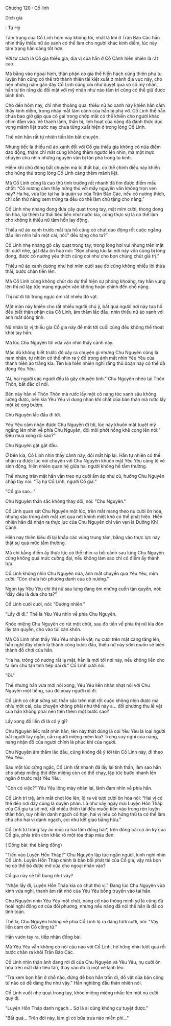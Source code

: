 




Chương 120 : Cổ linh


Dịch giả

: Tứ Hỷ

Tâm trạng của Cổ Linh hôm nay không tồi, nhất là khi ở Trân Bảo Các hắn nhìn thấy thiếu nữ áo xanh có thể làm cho người khác kinh diễm, lúc này tâm trạng hắn càng tốt hơn.

Với tư cách là Cổ gia thiếu gia, địa vị của hắn ở Cổ Cảnh hiển nhiên là rất cao.

Mà bằng vào ngoại hình, thân phận có gia thế hiển hách cùng thiên phú tu luyện hắn cũng có thể trở thành thiên tài kiệt xuất ở mảnh địa vực này, cho nên những năm gần đây Cổ Linh cũng coi như duyệt qua vô số mỹ nhân, hắn tự tin rằng dù đối mặt với mỹ nhân như nào tâm trí cũng có thể giữ được bình tĩnh.

Cho đến hôm nay, chỉ nhìn thoáng qua, thiếu nữ áo xanh này khiến hắn cảm thấy kinh diễm, trong nháy mắt tâm cảnh của hắn bị phá vỡ. Cổ Linh thề hắn chưa bao giờ gặp qua cô gái trong chớp mắt có thể khiến cho người khác chìm đắm vào. Vẻ thanh lãnh, thần bí, linh hoạt của nàng đã đánh thức dục vọng mãnh liệt trước nay chưa từng xuất hiện ở trong lòng Cổ Linh.

Thế nên hắn rất tự nhiên tiến lên bắt chuyện.

Nhưng tiếc là thiếu nữ áo xanh đối với Cổ gia thiếu gia không có nửa điểm dao động, thậm chí mắt cũng không thèm ngước lên nhìn, mà một mực chuyên chú nhìn những nguyên văn bị tàn phá trong tủ kính.

Hiếm khi chủ động bắt chuyện mà bị thất bại, có thể chính điều này khiến cho hứng thú trong lòng Cổ Linh càng thêm mãnh liệt.

Mà Cổ Linh cũng là cao thủ tình trường rất nhanh đã tìm được điểm mấu chốt: “Cô nương cảm thấy hứng thú với mấy nguyên văn không trọn vẹn này? Ha ha, vừa lúc tại hạ là quản sự của Trân Bảo Các, nếu cô nương thích, chỉ cần thứ nàng xem trúng ta đều có thể làm chủ tặng cho nàng.”

Cổ Linh nhẹ nhàng đong đưa cây quạt trong tay, mặt mỉm cười, thong dong ôn hòa, lại thêm tư thái tiêu tiền như nước kia, cũng thực sự là có thể làm cho không ít thiếu nữ tâm hồn lay động.

Thiếu nữ áo xanh trước mắt tựa hồ cũng có chút dao động rốt cuộc ngẩng đầu lên nhìn hắn một cái, nói:” đều tặng cho ta?”

Cổ Linh nhẹ nhàng gõ cây quạt trong tay, trong lòng hơi vui nhưng trên mặt thì cười nhẹ, gật đầu ôn hòa nói: “Bọn chúng lưu lại nơi này vốn cũng bị long đong, được cô nương yêu thích cũng coi như cho bọn chúng chút giá trị.”

Thiếu nữ áo xanh dương như hơi mỉm cười sau đó cũng không nhiều lời thừa thãi, bước chân tiến lên.

Mà Cổ Linh cũng không chút do dự thể hiện sự phóng khoáng, tay hắn vung lên thị nữ lập tức mang nguyên văn không hoàn chỉnh đến chỗ nàng.

Thị nữ đi tới trong ngực ôm rất nhiều đồ vật.

Một màn này khiến cho rất nhiều người chú ý, bất quá người nơi này tựa hồ đều biết thân phận của Cổ Linh, âm thầm lắc đầu, nhìn thiếu nữ áo xanh với ánh mắt đồng tình.

Nữ nhân bị vị thiếu gia Cổ gia này để mắt tới cuối cùng đều không thể thoát khỏi tay hắn.

Mà lúc Chu Nguyên tới vừa vặn nhìn thấy cảnh này.

Mặc dù không biết trước đó xảy ra chuyện gì nhưng Chu Nguyên cũng là nam nhân, tự nhiên có thể nhìn ra ý đồ trong ánh mắt nhìn Yêu Yêu của thanh niên áo trắng kia. Tên kia hiển nhiên nghĩ rằng thủ đoạn này có thể đả động Yêu Yêu.

“Ai, hai người các ngươi đều là gây chuyện tinh.” Chu Nguyên nhéo tai Thôn Thôn, bất đắc dĩ nói.

Bên này hắn vì Thôn Thôn mà rước lấy một cô nàng tóc xanh sâu không lường được, bên kia Yêu Yêu vì dung nhan khí chất của bản thân mà rước lấy một kẻ ong bướm.

Chu Nguyên lắc đầu đi tới.

Yêu Yêu cảm nhận được Chu Nguyên đi tới, lúc này khuôn mặt tuyệt mỹ ngẩng lên nhìn về phía Chu Nguyên, đôi môi phớt hồng khẽ cong lên nói:” Đều mua xong rồi sao?”

Chu Nguyên gật gật đầu.

Ở bên kia, Cổ Linh nhìn thấy cảnh này, đôi mắt híp lại. Hắn tự nhiên có thể nhận ra được lúc nói chuyện với Chu Nguyên khuôn mặt Yêu Yêu càng lộ vẻ sinh động, hiển nhiên quan hệ giữa hai người không hề tầm thường.

Thế nhưng trên mặt hắn vẫn treo nụ cười ấm áp như cũ, hướng Chu Nguyên chắp tay nói: “Tạ hạ Cổ Linh, người Cổ gia.”

"Cổ gia sao..."

Chu Nguyên thần sắc không thay đổi, nói: "Chu Nguyên."

Cổ Linh quan sát Chu Nguyên một lúc, trên mắt mang theo nụ cười ôn hòa, nhưng sâu trong ánh mắt xẹt qua nét khinh miệt khó có thể phát hiện. Hiển nhiên hắn đã nhận ra thực lực của Chu Nguyên chỉ vẻn vẹn là Dưỡng Khí Cảnh.

Hiện nay thiên kiêu đi lại khắp các vùng trung tâm, bằng vào thực lực này thật sự quá mức tầm thường.

Mà chỉ bằng điểm ấy thực lực có thể nhìn ra bối cảnh sau lưng Chu Nguyên cũng không quá mức cường đại, nếu không làm sao chỉ có điểm ấy thành tựu.

Cổ Linh không nhìn Chu Nguyên nữa, ánh mắt chuyển qua Yêu Yêu, mỉm cười: “Còn chưa hỏi phương danh của cô nương.”

Ngón tay Yêu Yêu chỉ thị nữ sau lưng đang ôm những cuốn tàn quyển, nói: “đây đều là đưa cho ta?”

Cổ Linh cười cười, nói: "Đương nhiên."

"Lấy đi đi." Thế là Yêu Yêu nhìn về phía Chu Nguyên.

Khóe miệng Chu Nguyên co rút một chút, sau đó tiến về phía thị nữ kia đón lấy tàn quyển, cho vào túi càn khôn.

Mà Cổ Lình nhìn thấy Yêu Yêu nhận lễ vật, nụ cười trên mặt càng tăng lên, hắn nghĩ đây chính là thành công bước đầu, thiếu nữ này sớm muốn sẽ biến thành đồ chơi của hắn.

“Ha ha, trông cô nương rất lạ mặt, hẳn là mới tới nơi này, nếu không liền cho ta làm chủ tận tình tiếp đãi đi.” Cổ Linh cười nói.

"Đi."

Thế nhưng hắn vừa mới nói xong, Yêu Yêu liền nhàn nhạt nói với Chu Nguyên một tiếng, sau đó xoay người rời đi.

Cổ Linh có chút sững sờ, thần sắc trên mặt rốt cuộc không nhịn được mà nhíu môt cái, câu chuyện không phải như thế này a… đối phương thu lễ vật của hắn không phải nên tiến thêm một bước sao?

Lấy xong đồ liền đi là có ý gì?

Chu Nguyên liếc mắt nhìn hắn, tên này thật đúng là coi Yêu Yêu là loại người bắt người tay ngắn, cắn người miệng mềm kia? Trong suy nghĩ của nàng, nàng nhận đồ của ngươi chính là phúc khí của ngươi.

Chu Nguyên âm thầm lắc đầu, cũng không để ý tới tên Cổ Linh này, đi theo Yêu Yêu.

Sau một lúc cứng ngắc, Cổ Linh rất nhanh đã lấy lại tinh thần, làm sao hắn cho phép miếng thịt đến miệng còn có thể chạy, lập tức bước nhanh lên ngăn ở trước mặt Yêu Yêu.

"Còn có việc?" Yêu Yêu lông mày nhăn lại, lãnh đạm nhìn về phía hắn.

Cổ Linh trì trệ, ánh mắt chợt lóe lên, lộ ra vẻ tươi cười ôn hòa nói: “Hai vị có thể đến nơi đây cũng là duyên phân. Là như vầy ngày mai Luyện Hồn Tháp của Cổ gia ta sẽ mở, rất nhiều thiên tài đều muốn tiến vào trong rèn luyện thần hồn, tuy nhiên danh ngạch có hạn, hai vị nếu có hứng thú ta có thể làm chủ cho hai vị danh ngạch, coi như kết giao bằng hữu.”

Cổ Linh từ trong tay áo móc ra hai tầm đồng bài*, trên đồng bài có ấn ký của Cổ gia, phía trên còn khắc rõ một tòa tháp màu đen.

( Đồng bài: thẻ bằng đồng)

“Tiến vào Luyện Hồn Tháp?” Chu Nguyên lập tức ngẩn người, kinh nghi nhìn Cổ Linh. Luyện Hồn Tháp chính là bảo bối phát tài của Cổ gia, vậy mà bọn họ có thể bỏ được mở cửa cho ngoại nhân vào?

Cổ gia này sẽ tốt bụng như vây?

“Nhận lấy đi, Luyện Hồn Tháp kia có chút thú vị.” Đang lúc Chu Nguyên vừa kinh vừa nghi, thanh âm rất nhỏ của Yêu Yêu bỗng truyền vào tai hắn.

Chu Nguyên nhìn Yêu Yêu một chút, nàng cỡ nào thông minh sợ là cũng đã hoài nghi động cơ của đối phương, nhưng nếu nàng đã nói thế hẳn là đã có tính toán.

Thế là, Chu Nguyên hướng về phía Cổ Linh lộ ra dáng tươi cười, nói: "Vậy liền cám ơn Cổ công tử."

Hắn vươn tay ra, tiếp nhận đồng bài.

Mà Yêu Yêu vẫn không có nói câu nào với Cổ Linh, hờ hững nhìn lướt qua rồi bước chân ra khỏi Trân Bảo Các.

Cổ Linh nhìn thân ảnh đang rời đi của Chu Nguyên và Yêu Yêu, nụ cười ôn hòa trên mặt dần tiêu tán, thay vào đó là một vẻ lạnh lẽo.

“Tra xem bọn hắn ở chỗ nào, đừng để bọn hắn trốn đi, đồ vật của bản công tử nào có dễ dàng thu như vậy.” Hắn nghiêng đầu thản nhiên nói.

Cổ Linh vuốt nhẹ quạt trong tay, khóe miệng miệng nhấc lên một nụ cười quỷ dị.

"Luyện Hồn Tháp danh ngạch... Sợ là ai cũng không cự tuyệt được."

"Bất quá... Trên đời này, làm gì có bữa trưa nào miễn phí..."




